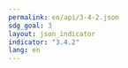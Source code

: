 ```yaml
---
permalink: en/api/3-4-2.json
sdg_goal: 3
layout: json_indicator
indicator: "3.4.2"
lang: en
---
```

